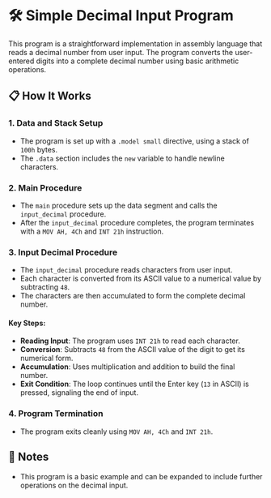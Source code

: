 

# 🛠 Simple Decimal Input Program

This program is a straightforward implementation in assembly language that reads a decimal number from user input. The program converts the user-entered digits into a complete decimal number using basic arithmetic operations.

## 📋 How It Works

### 1. Data and Stack Setup
- The program is set up with a `.model small` directive, using a stack of `100h` bytes.
- The `.data` section includes the `new` variable to handle newline characters.

### 2. Main Procedure
- The `main` procedure sets up the data segment and calls the `input_decimal` procedure.
- After the `input_decimal` procedure completes, the program terminates with a `MOV AH, 4Ch` and `INT 21h` instruction.

### 3. Input Decimal Procedure
- The `input_decimal` procedure reads characters from user input.
- Each character is converted from its ASCII value to a numerical value by subtracting `48`.
- The characters are then accumulated to form the complete decimal number.

#### Key Steps:
- **Reading Input**: The program uses `INT 21h` to read each character.
- **Conversion**: Subtracts `48` from the ASCII value of the digit to get its numerical form.
- **Accumulation**: Uses multiplication and addition to build the final number.
- **Exit Condition**: The loop continues until the Enter key (`13` in ASCII) is pressed, signaling the end of input.

### 4. Program Termination
- The program exits cleanly using `MOV AH, 4Ch` and `INT 21h`.


## 📝 Notes
- This program is a basic example and can be expanded to include further operations on the decimal input.

